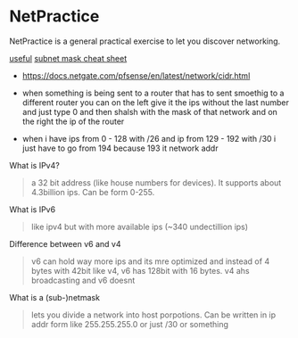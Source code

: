 # NetPractice
NetPractice is a general practical exercise to let you discover networking. 

[useful](https://github.com/lpaube/NetPractice)
[subnet mask cheat sheet](https://dnsmadeeasy.com/support/subnet)
- https://docs.netgate.com/pfsense/en/latest/network/cidr.html

- when something is being sent to a router that has to sent smoethig to a different router you can on the left give it the ips without the last number and just type 0 and then shalsh with the mask of that network and on the right the ip of the router
- when i have ips from 0 - 128 with /26 and ip from 129 - 192 with /30 i just have to go from 194 because 193 it network addr

What is IPv4?
> a 32 bit address (like house numbers for devices). It supports about 4.3billion ips. Can be form 0-255.

What is IPv6
> like ipv4 but with more available ips (~340 undectillion ips)

Difference between v6 and v4
> v6 can hold way more ips and its mre optimized and instead of 4 bytes with 42bit like v4, v6 has 128bit with 16 bytes. v4 ahs broadcasting and v6 doesnt

What is a (sub-)netmask
> lets you divide a network into host porpotions. Can be written in ip addr form like 255.255.255.0 or just /30 or something
